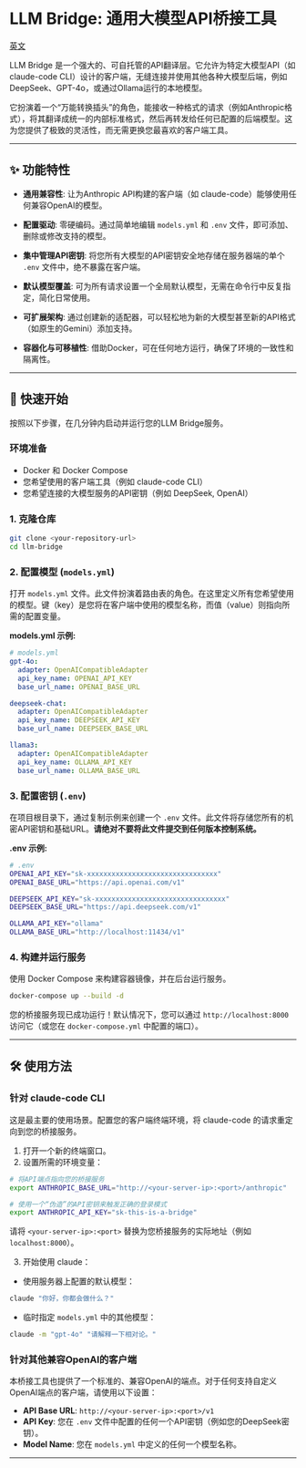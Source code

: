 # LLM Bridge: 通用大模型API桥接工具

[英文](./README.md)

LLM Bridge 是一个强大的、可自托管的API翻译层。它允许为特定大模型API（如 claude-code CLI）设计的客户端，无缝连接并使用其他各种大模型后端，例如 DeepSeek、GPT-4o，或通过Ollama运行的本地模型。

它扮演着一个“万能转换插头”的角色，能接收一种格式的请求（例如Anthropic格式），将其翻译成统一的内部标准格式，然后再转发给任何已配置的后端模型。这为您提供了极致的灵活性，而无需更换您最喜欢的客户端工具。

---

## ✨ 功能特性

- **通用兼容性**: 让为Anthropic API构建的客户端（如 claude-code）能够使用任何兼容OpenAI的模型。

- **配置驱动**: 零硬编码。通过简单地编辑 `models.yml` 和 `.env` 文件，即可添加、删除或修改支持的模型。

- **集中管理API密钥**: 将您所有大模型的API密钥安全地存储在服务器端的单个 `.env` 文件中，绝不暴露在客户端。

- **默认模型覆盖**: 可为所有请求设置一个全局默认模型，无需在命令行中反复指定，简化日常使用。

- **可扩展架构**: 通过创建新的适配器，可以轻松地为新的大模型甚至新的API格式（如原生的Gemini）添加支持。

- **容器化与可移植性**: 借助Docker，可在任何地方运行，确保了环境的一致性和隔离性。

---

## 🚀 快速开始

按照以下步骤，在几分钟内启动并运行您的LLM Bridge服务。

### 环境准备

- Docker 和 Docker Compose
- 您希望使用的客户端工具（例如 claude-code CLI）
- 您希望连接的大模型服务的API密钥（例如 DeepSeek, OpenAI）

### 1. 克隆仓库

```bash
git clone <your-repository-url>
cd llm-bridge
```

### 2. 配置模型 (`models.yml`)

打开 `models.yml` 文件。此文件扮演着路由表的角色。在这里定义所有您希望使用的模型。键（key）是您将在客户端中使用的模型名称，而值（value）则指向所需的配置变量。

**models.yml 示例:**

```yaml
# models.yml
gpt-4o:
  adapter: OpenAICompatibleAdapter
  api_key_name: OPENAI_API_KEY
  base_url_name: OPENAI_BASE_URL

deepseek-chat:
  adapter: OpenAICompatibleAdapter
  api_key_name: DEEPSEEK_API_KEY
  base_url_name: DEEPSEEK_BASE_URL

llama3:
  adapter: OpenAICompatibleAdapter
  api_key_name: OLLAMA_API_KEY
  base_url_name: OLLAMA_BASE_URL
```

### 3. 配置密钥 (`.env`)

在项目根目录下，通过复制示例来创建一个 `.env` 文件。此文件将存储您所有的机密API密钥和基础URL。**请绝对不要将此文件提交到任何版本控制系统。**

**.env 示例:**

```bash
# .env
OPENAI_API_KEY="sk-xxxxxxxxxxxxxxxxxxxxxxxxxxxxxxxx"
OPENAI_BASE_URL="https://api.openai.com/v1"

DEEPSEEK_API_KEY="sk-xxxxxxxxxxxxxxxxxxxxxxxxxxxxxxxx"
DEEPSEEK_BASE_URL="https://api.deepseek.com/v1"

OLLAMA_API_KEY="ollama"
OLLAMA_BASE_URL="http://localhost:11434/v1"
```

### 4. 构建并运行服务

使用 Docker Compose 来构建容器镜像，并在后台运行服务。

```bash
docker-compose up --build -d
```

您的桥接服务现已成功运行！默认情况下，您可以通过 `http://localhost:8000` 访问它（或您在 `docker-compose.yml` 中配置的端口）。

---

## 🛠️ 使用方法

### 针对 claude-code CLI

这是最主要的使用场景。配置您的客户端终端环境，将 claude-code 的请求重定向到您的桥接服务。

1. 打开一个新的终端窗口。
2. 设置所需的环境变量：

```bash
# 将API端点指向您的桥接服务
export ANTHROPIC_BASE_URL="http://<your-server-ip>:<port>/anthropic"

# 使用一个“伪造”的API密钥来触发正确的登录模式
export ANTHROPIC_API_KEY="sk-this-is-a-bridge"
```

请将 `<your-server-ip>:<port>` 替换为您桥接服务的实际地址（例如 `localhost:8000`）。

3. 开始使用 claude：

- 使用服务器上配置的默认模型：

```bash
claude "你好，你都会做什么？"
```

- 临时指定 `models.yml` 中的其他模型：

```bash
claude -m "gpt-4o" "请解释一下相对论。"
```

### 针对其他兼容OpenAI的客户端

本桥接工具也提供了一个标准的、兼容OpenAI的端点。对于任何支持自定义OpenAI端点的客户端，请使用以下设置：

- **API Base URL**: `http://<your-server-ip>:<port>/v1`
- **API Key**: 您在 `.env` 文件中配置的任何一个API密钥（例如您的DeepSeek密钥）。
- **Model Name**: 您在 `models.yml` 中定义的任何一个模型名称。

---

